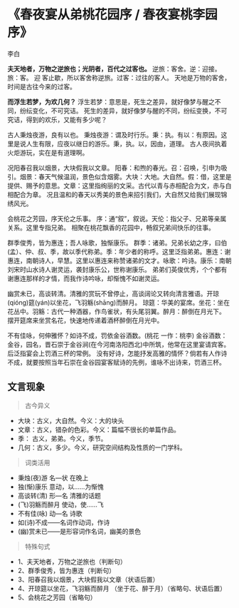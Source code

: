 # 《春夜宴从弟桃花园序 / 春夜宴桃李园序》

<span class="r">李白

<link href="../../css/style.css" rel="stylesheet" type="text/css" />

<div class="p">

**夫天地者，万物之逆旅也；光阴者，百代之过客也。**
<span class="comment">逆旅：客舍。逆：迎接。旅：客。 迎 客止歇，所以客舍称逆旅。过客：过往的客人。</span>
<span class="translation">天地是万物的客舍，时间是古往今来的过客。</span>

**而浮生若梦，为欢几何？**
<span class="comment">浮生若梦：意思是，死生之差异，就好像梦与醒之不同，纷纭变化，不可究诘。</span>
<span class="translation">死生的差异，就好像梦与醒的不同，纷纭变换，不可究诘，得到的欢乐，又能有多少呢？</span>

古人秉烛夜游，良有以也。
<span class="comment">秉烛夜游：谓及时行乐。秉：执。有以：有原因。这里是说人生有限，应夜以继日的游乐。秉，执。以，因由，道理。</span>
<span class="translation">古人夜间执着火炬游玩，实在是有道理啊。</span>

况阳春召我以烟景，大块假我以文章。
<span class="comment">阳春：和煦的春光。召：召唤，引申为吸引。烟景：春天气候温润，景色似含烟雾。大块：大地。大自然。假：借，这里是提供、赐予的意思。文章：这里指绚丽的文采。古代以青与赤相配合为文，赤与白相配合为章。</span>
<span class="translation">况且温和的春天以秀美的景色来招引我们，大自然又给我们展现锦绣风光。</span>

会桃花之芳园，序天伦之乐事。
<span class="comment">序：通“叙”，叙说。天伦：指父子、兄弟等亲属关系。这里专指兄弟。</span>
<span class="translation">相聚在桃花飘香的花园中，畅叙兄弟间快乐的往事。</span>

群季俊秀，皆为惠连；吾人咏歌，独惭康乐。
<span class="comment">群季：诸弟。兄弟长幼之序，曰伯(孟）、仲、叔、季，故以季代称弟。季：年少者的称呼。这里泛指弟弟。惠连：谢惠连，南朝诗人，早慧。这里以惠连来称赞诸弟的文才。咏歌：吟诗。康乐：南朝刘宋时山水诗人谢灵运，袭封康乐公，世称谢康乐。</span>
<span class="translation">弟弟们英俊优秀，个个都有谢惠连那样的才情，而我作诗吟咏，却惭愧不如谢灵运。</span>

幽赏未已，高谈转清。清雅的赏玩不曾停止，高谈阔论又转向清言雅语。开琼(qióng)筵(yán)以坐花，飞羽觞(shāng)而醉月。
<span class="comment">琼筵：华美的宴席。坐花：坐在花丛中。羽觞：古代一种酒器，作鸟雀状，有头尾羽翼。醉月：醉倒在月光下。</span>
<span class="translation">摆开筵席来坐赏名花，快速地传递着酒杯醉倒在月光中。</span>

不有佳咏，何伸雅怀？如诗不成，罚依金谷酒数。(桃花 一作：桃李)
<span class="comment">金谷酒数：金谷，园名，晋石崇于金谷涧(在今河南洛阳西北)中所筑，他常在这里宴请宾客。后泛指宴会上罚酒三杯的常例。</span>
<span class="translation">没有好诗，怎能抒发高雅的情怀？倘若有人作诗不成，就要按照当年石崇在金谷园宴客赋诗的先例，谁咏不出诗来，罚酒三杯。</span>

</div>

## 文言现象

> 古今异义

- 大块：古义，大自然。今义：大的块头
- 文章：古义，错杂的色彩。今义：篇幅不很长的单篇作品。
- 季： 古义，弟弟。今义，季节。
- 几何：古义，多少。今义，研究空间结构及性质的一门学科。

> 词类活用

- 秉烛(夜)游 名—状 在晚上
- 独(惭)康乐 意动，以……为惭愧
- 高谈转(清) 形—名 清雅的话题
- (飞)羽觞而醉月 使动，使……飞
- 不有佳(咏) 动—名 诗歌
- 如(诗)不成——名词作动词，作诗
- (幽)赏未已——是形容词作名词，幽美的景色

> 特殊句式

- 1、夫天地者，万物之逆旅也（判断句）
- 2、群季俊秀，皆为惠连（判断句）
- 3、阳春召我以烟景，大块假我以文章（状语后置）
- 4、开琼筵以坐花，飞羽觞而醉月 （坐于花、醉于月）（省略句、状语后置）
- 5、会桃花之芳园（省略句）

